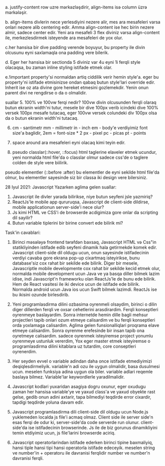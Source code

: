 a. justify-content row uzre mərkəzləşdirir, align-items isə column üzrə mərkələşir.

b. align-items divlerin nece yerlesdiyini nezere alir, mes ara mesafeleri varsa onlari nezere alib centering edir. Amma align-content ise hec birin nezere almir, sadece center edir. Yeni ara mesafeli 3 flex diviniz varsa align-content ile, merkezlesdirmek isteyende ara mesafeleri de yox olur.

c.her hansisa bir dive padding verende boyuyur, bu property ile divin olcusunu eyni saxlamaqla ona padding vere bilerik.


d. Eger her hansisa bir sectionda 5 diviniz var 4u eyni 1i ferqli style olacaqsa, bu zaman inline styling istifade etmek olar.


e.!important property'si normaldan artiq  ciddilik verir hemin style'a. eger bu property'ni istifade etmisinizse ondan qabaq butun style'lari override edir. Inherit ise oz ata divine gore hereket etmesini gozlemekdir. Yenin onun parent divi ne rengdirse o da o olmalidir.



suallar 
5. 100% ve 100vw ferqi nedir? 100vw divin olcusunden ferqli olaraq butun ekranin width'ni tutur, mesele bir dive 100px verib icindeki dive 100% versek 100px mesafe tutacaq, eger 100vw versek colundeki div 100px olsa da o butun ekranin width'ni tutacaq.

6. cm - santimetr
   mm - millimetr
   in - inch 
   em - body'e verdiyimiz font size'a baglidir, 2em = font-size * 2
   px - pixel
   pc - picas 
   pt - points



7. space around ara mesafeleri eyni olacaq kimi teyin edir.



8. pseudo classlar(::hover, ::focus) html taglerine elaveler etmek ucundur, yeni normalda html  file'da o classlar olmur sadece css'de o taglere colden de style vere biilirik.

pseudo elementler (::before :after) bu elementler de eyni sekilde html file'da olmur, bu elementler sayesinde siz bir classa iki design vere bilersiniz.




28 Iyul 2021: Javascript
Yazarken aglima gelen suallar:
1. Javascript ile divler yarada  bilirikse, niye butun seyfeni jsle yazmiriq?
2. ReactJs'le mobile app qururuqsa, Javascript de client-side dildirse, mobile applicationun server-side'i nece olur? 
3. Js kimi HTML ve CSS'i de browserde acdigimiza gore onlar da scripting dil sayilir?
4. Butun variable tiplerini bir birine convert ede bilirik mi?






Task'in cavablari:
1. Birinci məsələyə frontend tərəfdən baxsaq, Javascript HTML və Css"in statikliyinden istifade edib seyfeni dinamik hala getirmekde komek edir. Javascript client-side dil oldugu ucun, onun sayesinde istifadecinin verdiyi cavaba gore ekrana pop-up cixartmaq isteyirikse, bunu database'siz cox rahat bir sekilde ede bilirik. Diger bir mesele, Javascriptle mobile developmente cox rahat bir sekilde kecid etmek olur, normalda mobile development ucun Java ve ya basqa diller bilmek lazim idise, indi Javascript'n frameworku olan ReactJs'le de bunu ede bilirik. Hem de React vasitesi ile iki device ucun de istifade ede bilirik. Normalda android ucun Java ios ucun Swift bilmek lazimdi. ReactJs ise bu ikisini ozunde birlesdirib.

2. Yeni programlasdirma dilini ozbasima oyrenmeli olsaydim, birinci o dilin diger dillerden ferqli ve oxsar cehetlerini arasdirardim. Ferqli konseptleri oyrenmeye baslayardim. Sonra internetde hemin dille bagli mehsur projectleri tapib onlari ozum etmeye calisardim ve bu ferqli konseptleri orda yoxlamaga calisardim. Aglima gelen funsionalliqlari proqrama elave etmeye calisardim. Sonra oyrenme erefesinde bir insan tapib ona oyretmeye calisardim. sadece oyrenmek isteyiremse project yonumlu oyrenmeye ustunluk vererdim, Yox eger master etmek isteyiremse o programlasdirma dilini kitablara uz tutardim, core conseptleri oyrenerdim. 

3. Her seyden evvel o variable adindan daha once istifade etmediyimizi deqiqlesdirmeliyik. variable'n adi ozu ile uygun olmalidir, basa dusulmesi ucun. meselen funksiya adina uygun ola biler. variable adlari reqemle baslaya bilmez. Variable'lar keywordlerle yaradilmalidir. 

4. Javascript kodlari yuxaridan asagiya dogru oxunur, eger oxudugu zaman her hansisa variable'ye ve yaxud class'a ve yaxud obyekte rast gelse, gedib onun adini axtarir, tapa bilmediyi teqdirde error cixardir, tapdigi teqdirde yoluna davam edir.

5. Javascript programlasdirma dili client-side dil oldugu ucun Node.js yuklemeden localda js file'i acmaq olmaz.  Client side ile server side'n esas ferqi de odur ki, server-side'da code serverde run olunur. client-side'da ise istifadecinin browserinde. Js ile de biz gorunus dinamikliyini temin etdiyimiz ucun, js file'larini browserde aciriq.

6. Javascript operatorlarindan istifade ederken birinci tipine baxmaliyiq, hansi tiple hansi tipi hansi operatorla istifade edeceyik. meselen string ve number'in + operatoru ile davranisi ferqlidir  number ve number'n davranisi ferqli. 